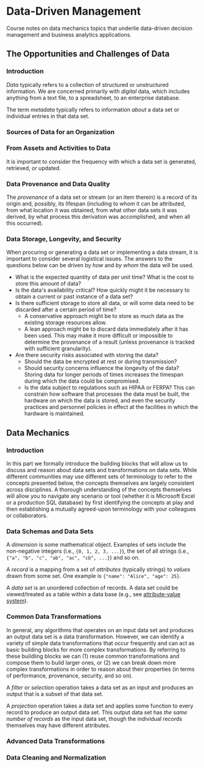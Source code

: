 # Data-Driven Management
Course notes on data mechanics topics that underlie data-driven decision management and business analytics applications.

## The Opportunities and Challenges of Data

### Introduction

*Data* typically refers to a collection of structured or unstructured information. We are concerned primarily with *digital* data, which includes anything from a text file, to a spreadsheet, to an enterprise database.

The term *metadata* typically refers to information *about* a data set or individual entries in that data set.

### Sources of Data for an Organization



### From Assets and Activities to Data

It is important to consider the frequency with which a data set is generated, retrieved, or updated.

### Data Provenance and Data Quality

The *provenance* of a data set or stream (or an item therein) is a record of its origin and, possibly, its lifespan (including to whom it can be attributed, from what location it was obtained, from what other data sets it was derived, by what process this derivation was accomplished, and when all this occurred).

### Data Storage, Longevity, and Security

When procuring or generating a data set or implementing a data stream, it is important to consider several logistical issues. The answers to the questions below can be driven by *how* and *by whom* the data will be used.

* What is the expected quantity of data per unit time? What is the cost to store this amount of data?
* Is the data's availability critical? How quickly might it be necessary to obtain a current or past instance of a data set?
* Is there sufficient storage to store all data, or will some data need to be discarded after a certain period of time?
  * A conservative approach might be to store as much data as the existing storage resources allow.
  * A lean approach might be to discard data immediately after it has been used. This may make it more difficult or impossible to determine the provenance of a result (unless provenance is tracked with sufficient granularity).
* Are there security risks associated with storing the data?
  * Should the data be encrypted at rest or during transmission?
  * Should security concerns influence the longevity of the data? Storing data for longer periods of times increases the timespan during which the data could be compromised.
  * Is the data subject to regulations such as HIPAA or FERPA? This can constrain how software that processes the data must be built, the hardware on which the data is stored, and even the security practices and personnel policies in effect at the facilities in which the hardware is maintained.

## Data Mechanics

### Introduction

In this part we formally introduce the building blocks that will allow us to discuss and reason about data sets and transformations on data sets. While different communities may use different sets of terminology to refer to the concepts presented below, the concepts themselves are largely consistent across disciplines. A thorough understanding of the concepts themselves will allow you to navigate any scenario or tool (whether it is Microsoft Excel or a production SQL database) by first identifying the concepts at play and then establishing a mutually agreed-upon terminology with your colleagues or collaborators.

### Data Schemas and Data Sets

A *dimension* is some mathematical object. Examples of sets include the non-negative integers (i.e., `{0, 1, 2, 3, ...}`), the set of all strings (i.e., `{"a", "b", "c", "ab", "ac", "cb", ...}`) and so on.

A *record* is a mapping from a set of *attributes* (typically strings) to *values* drawn from some set. One example is `{"name": "Alice", "age": 25}`.

A *data set* is an unordered collection of records. A data set could be viewed/treated as a table within a data base (e.g., see [attribute-value system](https://en.wikipedia.org/wiki/Attribute-value_system)).

### Common Data Transformations

In general, any algorithms that operates on an input data set and produces an output data set is a data transformation. However, we can identify a variety of simple data transformations that occur frequently and can act as basic building blocks for more complex transformations. By referring to these buildling blocks we can (1) reuse common transformations and compose them to build larger ones, or (2) we can break down more complex transformations in order to reason about their properties (in terms of performance, provenance, security, and so on).

A *filter* or *selection* operation takes a data set as an input and produces an output that is a subset of that data set.

A *projection* operation takes a data set and applies some function to every record to produce an output data set. This output data set has *the same number of records* as the input data set, though the individual records themselves may have different attributes.

### Advanced Data Transformations



### Data Cleaning and Normalization



